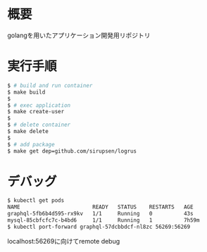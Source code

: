 # 概要
golangを用いたアプリケーション開発用リポジトリ

# 実行手順

```bash
$ # build and run container
$ make build
$
$ # exec application
$ make create-user
$
$ # delete container
$ make delete
$
$ # add package
$ make get dep=github.com/sirupsen/logrus
```

# デバッグ

```bash
$ kubectl get pods
NAME                       READY   STATUS    RESTARTS   AGE
graphql-5fb6b4d595-rx9kv   1/1     Running   0          43s
mysql-85cbfcfc7c-b4bd6     1/1     Running   1          7h59m
$ kubectl port-forward graphql-57dcbbdcf-nl8zc 56269:56269
```

localhost:56269に向けてremote debug